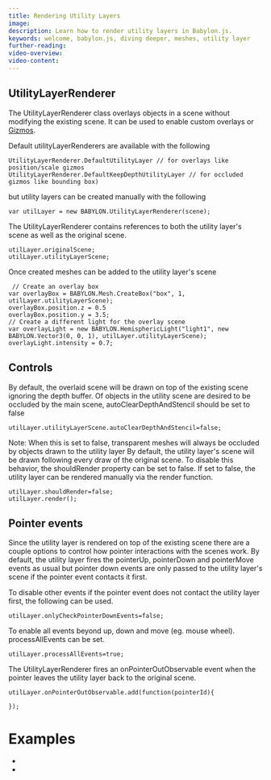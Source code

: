 ```yaml
---
title: Rendering Utility Layers
image: 
description: Learn how to render utility layers in Babylon.js.
keywords: welcome, babylon.js, diving deeper, meshes, utility layer
further-reading:
video-overview:
video-content:
---
```


## UtilityLayerRenderer

The UtilityLayerRenderer class overlays objects in a scene without modifying the existing scene. It can be used to enable custom overlays or [Gizmos](/How_To/Gizmo).

Default utilityLayerRenderers are available with the following

```
UtilityLayerRenderer.DefaultUtilityLayer // for overlays like position/scale gizmos
UtilityLayerRenderer.DefaultKeepDepthUtilityLayer // for occluded gizmos like bounding box)
```

but utility layers can be created manually with the following

```
var utilLayer = new BABYLON.UtilityLayerRenderer(scene);
```
The UtilityLayerRenderer contains references to both the utility layer's scene as well as the original scene.
```
utilLayer.originalScene;
utilLayer.utilityLayerScene;
```
Once created meshes can be added to the utility layer's scene

```
 // Create an overlay box
var overlayBox = BABYLON.Mesh.CreateBox("box", 1, utilLayer.utilityLayerScene);
overlayBox.position.z = 0.5
overlayBox.position.y = 3.5;
// Create a different light for the overlay scene
var overlayLight = new BABYLON.HemisphericLight("light1", new BABYLON.Vector3(0, 0, 1), utilLayer.utilityLayerScene);
overlayLight.intensity = 0.7;
```

## Controls
By default, the overlaid scene will be drawn on top of the existing scene ignoring the depth buffer. Of objects in the utility scene are desired to be occluded by the main scene, autoClearDepthAndStencil should be set to false
```
utilLayer.utilityLayerScene.autoClearDepthAndStencil=false;
```
Note: When this is set to false, transparent meshes will always be occluded by objects drawn to the utility layer
By default, the utility layer's scene will be drawn following every draw of the original scene. To disable this behavior, the shouldRender property can be set to false. If set to false, the utility layer can be rendered manually via the render function.
```
utilLayer.shouldRender=false;
utilLayer.render();
```

## Pointer events
Since the utility layer is rendered on top of the existing scene there are a couple options to control how pointer interactions with the scenes work.
By default, the utility layer fires the pointerUp, pointerDown and pointerMove events as usual but pointer down events are only passed to the utility layer's scene if the pointer event contacts it first.

To disable other events if the pointer event does not contact the utility layer first, the following can be used.
```
utilLayer.onlyCheckPointerDownEvents=false;
```

To enable all events beyond up, down and move (eg. mouse wheel). processAllEvents can be set.
```
utilLayer.processAllEvents=true;
```

The UtilityLayerRenderer fires an onPointerOutObservable event when the pointer leaves the utility layer back to the original scene.
```
utilLayer.onPointerOutObservable.add(function(pointerId){

});
```
# Examples

 - <Playground id="#DEYAQ5#41" title="Overlay Scene Example" description="Simple example of an overlay," image=""/>
 - <Playground id="#31M2AP#9" title="Gizmo Example" description="Simple example of the gizmo," image=""/>
